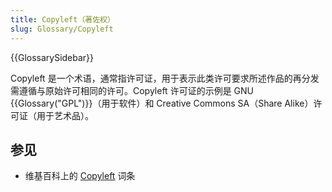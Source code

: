 ```yaml
---
title: Copyleft（著佐权）
slug: Glossary/Copyleft
---
```


{{GlossarySidebar}}

Copyleft 是一个术语，通常指许可证，用于表示此类许可要求所述作品的再分发需遵循与原始许可相同的许可。Copyleft 许可证的示例是 GNU {{Glossary("GPL")}}（用于软件）和 Creative Commons SA（Share Alike）许可证（用于艺术品）。

## 参见

- 维基百科上的 [Copyleft](https://zh.wikipedia.org/wiki/Copyleft) 词条
